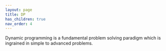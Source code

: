 ```yaml
---
layout: page
title: DP
has_children: true
nav_order: 4
---
```


Dynamic programming is a fundamental problem solving paradigm
which is ingrained in simple to advanced problems.